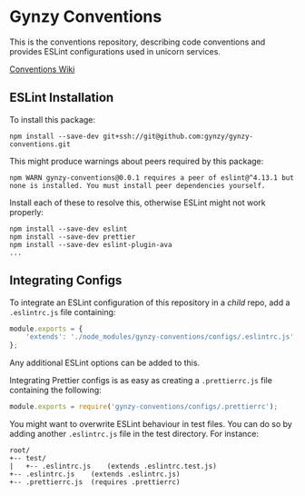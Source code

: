 # Gynzy Conventions
This is the conventions repository, describing code conventions and provides ESLint configurations used in unicorn services.

[Conventions Wiki](https://github.com/gynzy/gynzy-conventions/wiki)

## ESLint Installation
To install this package:

```
npm install --save-dev git+ssh://git@github.com:gynzy/gynzy-conventions.git
```

This might produce warnings about peers required by this package:

```
npm WARN gynzy-conventions@0.0.1 requires a peer of eslint@^4.13.1 but none is installed. You must install peer dependencies yourself.
```
Install each of these to resolve this, otherwise ESLint might not work properly:

```
npm install --save-dev eslint
npm install --save-dev prettier
npm install --save-dev eslint-plugin-ava
...
```

## Integrating Configs
To integrate an ESLint configuration of this repository in a _child_ repo, add a `.eslintrc.js` file containing:
```js
module.exports = {
	'extends': './node_modules/gynzy-conventions/configs/.eslintrc.js',
};
```
Any additional ESLint options can be added to this.

Integrating Prettier configs is as easy as creating a `.prettierrc.js` file containing the following:

```js
module.exports = require('gynzy-conventions/configs/.prettierrc');
```

You might want to overwrite ESLint behaviour in test files. You can do so by adding another `.eslintrc.js` file in the test directory. For instance:
```
root/
+-- test/
|   +-- .eslintrc.js	(extends .eslintrc.test.js)
+-- .eslintrc.js	(extends .eslintrc.js)
+-- .prettierrc.js	(requires .prettierrc)
```
